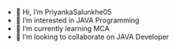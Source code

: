 - 👋 Hi, I’m PriyankaSalunkhe05
- 👀 I’m interested in JAVA Programming 
- 🌱 I’m currently learning MCA
- 💞️ I’m looking to collaborate on JAVA Developer

<!---
PriyankaSalunkhe05/PriyankaSalunkhe05 is a ✨ special ✨ repository because its `README.md` (this file) appears on your GitHub profile.
You can click the Preview link to take a look at your changes.
--->
